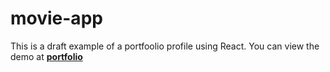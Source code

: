 # movie-app

This is a draft example of a portfoolio profile using React. You can view the demo at **[ portfolio](https://abdi1001.github.io/portfolio/)**
